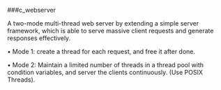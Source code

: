 ###c_webserver

A two-mode multi-thread web server by extending a simple server framework, which is able to serve massive client requests and generate responses effectively. 

• Mode 1: create a thread for each request, and free it after done. 

• Mode 2: Maintain a limited number of threads in a thread pool with condition variables, and server the clients continuously. (Use POSIX Threads).
